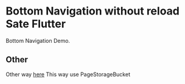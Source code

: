 # Bottom Navigation without reload Sate Flutter

Bottom Navigation Demo.

## Other
Other way [here](https://github.com/tensor-programming/flutter_presistance_bottom_nav_tutorial)
This way use PageStorageBucket
